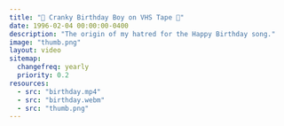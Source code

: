 ```yaml
---
title: "🎉 Cranky Birthday Boy on VHS Tape 📼"
date: 1996-02-04 00:00:00-0400
description: "The origin of my hatred for the Happy Birthday song."
image: "thumb.png"
layout: video
sitemap:
  changefreq: yearly
  priority: 0.2
resources:
  - src: "birthday.mp4"
  - src: "birthday.webm"
  - src: "thumb.png"
---
```

